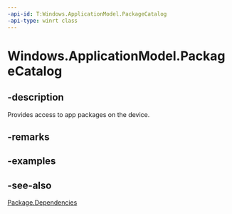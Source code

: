 ```yaml
---
-api-id: T:Windows.ApplicationModel.PackageCatalog
-api-type: winrt class
---
```


<!-- Class syntax.
public class PackageCatalog : Windows.ApplicationModel.IPackageCatalog, Windows.ApplicationModel.IPackageCatalog2
-->

# Windows.ApplicationModel.PackageCatalog

## -description
Provides access to app packages on the device.

## -remarks

## -examples

## -see-also
[Package.Dependencies](package_dependencies.md)